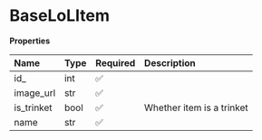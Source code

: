 # BaseLoLItem

**Properties**

| Name       | Type | Required | Description               |
| :--------- | :--- | :------- | :------------------------ |
| id\_       | int  | ✅       |                           |
| image_url  | str  | ✅       |                           |
| is_trinket | bool | ✅       | Whether item is a trinket |
| name       | str  | ✅       |                           |

<!-- This file was generated by liblab | https://liblab.com/ -->
